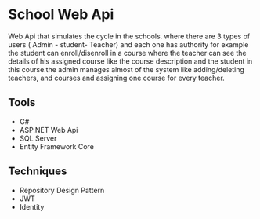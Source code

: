 # School Web Api
Web Api that simulates the cycle in the schools. where there are 3 types of users ( Admin - student- Teacher)
and each one has authority for example the student can enroll/disenroll in a course where the teacher can 
see the details of his assigned course like the course description and the student in this course.the admin 
manages almost of the system like adding/deleting teachers, and courses and assigning one course for every 
teacher.

## Tools
- C#
- ASP.NET Web Api
- SQL Server
- Entity Framework Core

## Techniques
- Repository Design Pattern 
- JWT 
- Identity

